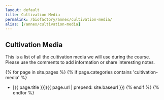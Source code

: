 ```yaml
---
layout: default
title: Cultivation Media
permalink: /biofactory/annex/cultivation-media/
alias: [/annex/cultivation-media]
---
```


## Cultivation Media

This is a list of all the cultivation media we will use during the course. Please use the comments to add information or share interesting notes.

{% for page in site.pages %}
	{% if page.categories contains 'cultivation-media' %}
* [{{ page.title }}]({{ page.url | prepend: site.baseurl }})
	{% endif %}
{% endfor %}
